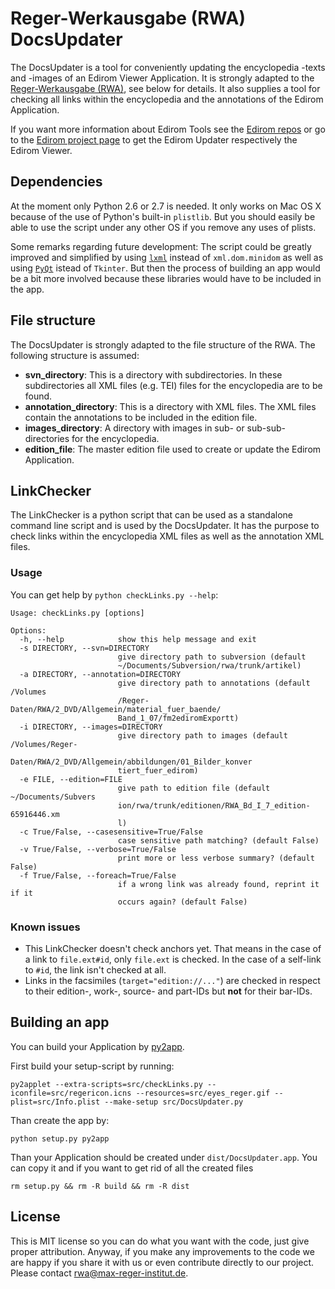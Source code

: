 # Reger-Werkausgabe (RWA) DocsUpdater

The DocsUpdater is a tool for conveniently updating the encyclopedia -texts and -images of an Edirom Viewer Application. It is strongly adapted to the [Reger-Werkausgabe (RWA)](http://www.max-reger-institut.de), see below for details. It also supplies a tool for checking all links within the encyclopedia and the annotations of the Edirom Application.

If you want more information about Edirom Tools see the [Edirom repos](https://github.com/Edirom) or go to the [Edirom project page](http://www.edirom.de) to get the Edirom Updater respectively the Edirom Viewer.

## Dependencies

At the moment only Python 2.6 or 2.7 is needed. It only works on Mac OS X because of the use of Python's built-in `plistlib`. But you should easily be able to use the script under any other OS if you remove any uses of plists.

Some remarks regarding future development: The script could be greatly improved and simplified by using [`lxml`](http://lxml.de) instead of `xml.dom.minidom` as well as using [`PyQt`](http://www.riverbankcomputing.co.uk/software/pyqt/) istead of `Tkinter`. But then the process of building an app would be a bit more involved because these libraries would have to be included in the app.

## File structure

The DocsUpdater is strongly adapted to the file structure of the RWA. The following structure is assumed:

* **svn_directory**: This is a directory with subdirectories. In these subdirectories all XML files (e.g. TEI) files for the encyclopedia are to be found.
* **annotation_directory**: This is a directory with XML files. The XML files contain the annotations to be included in the edition file.
* **images_directory**: A directory with images in sub- or sub-sub-directories for the encyclopedia.
* **edition_file**: The master edition file used to create or update the Edirom Application.

## LinkChecker

The LinkChecker is a python script that can be used as a standalone command line script and is used by the DocsUpdater. It has the purpose to check links within the encyclopedia XML files as well as the annotation XML files.

### Usage

You can get help by `python checkLinks.py --help`:

    Usage: checkLinks.py [options]
    
    Options:
      -h, --help            show this help message and exit
      -s DIRECTORY, --svn=DIRECTORY
                            give directory path to subversion (default
                            ~/Documents/Subversion/rwa/trunk/artikel)
      -a DIRECTORY, --annotation=DIRECTORY
                            give directory path to annotations (default /Volumes
                            /Reger-Daten/RWA/2_DVD/Allgemein/material_fuer_baende/
                            Band_1_07/fm2ediromExportt)
      -i DIRECTORY, --images=DIRECTORY
                            give directory path to images (default /Volumes/Reger-
                            Daten/RWA/2_DVD/Allgemein/abbildungen/01_Bilder_konver
                            tiert_fuer_edirom)
      -e FILE, --edition=FILE
                            give path to edition file (default ~/Documents/Subvers
                            ion/rwa/trunk/editionen/RWA_Bd_I_7_edition-65916446.xm
                            l)
      -c True/False, --casesensitive=True/False
                            case sensitive path matching? (default False)
      -v True/False, --verbose=True/False
                            print more or less verbose summary? (default False)
      -f True/False, --foreach=True/False
                            if a wrong link was already found, reprint it if it
                            occurs again? (default False)

### Known issues

* This LinkChecker doesn't check anchors yet. That means in the case of a link to `file.ext#id`, only `file.ext` is checked. In the case of a self-link to `#id`, the link isn't checked at all.
* Links in the facsimiles (`target="edition://..."`) are checked in respect to their edition-, work-, source- and part-IDs but **not** for their bar-IDs.

## Building an app

You can build your Application by [py2app](https://pythonhosted.org/py2app/).

First build your setup-script by running:

    py2applet --extra-scripts=src/checkLinks.py --iconfile=src/regericon.icns --resources=src/eyes_reger.gif --plist=src/Info.plist --make-setup src/DocsUpdater.py

Than create the app by:

    python setup.py py2app

Than your Application should be created under `dist/DocsUpdater.app`. You can copy it and if you want to get rid of all the created files

    rm setup.py && rm -R build && rm -R dist

## License

This is MIT license so you can do what you want with the code, just give proper attribution. Anyway, if you make any improvements to the code we are happy if you share it with us or even contribute directly to our project. Please contact rwa@max-reger-institut.de.
